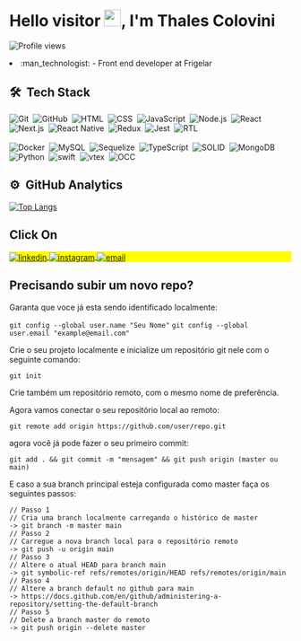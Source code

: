 <h1 align="left">Hello visitor <img src="https://raw.githubusercontent.com/kaueMarques/kaueMarques/master/hi.gif" height="30px">, I'm Thales Colovini</h1>
<p align="left"> <img src="https://komarev.com/ghpvc/?username=ThalesJC&color=yellow" alt="Profile views" /> </p>

<li>:man_technologist: - Front end developer at Frigelar</li>



## 🛠 &nbsp;Tech Stack

![Git](https://img.shields.io/badge/-Git-05122A?style=flat&logo=git)&nbsp;
![GitHub](https://img.shields.io/badge/-GitHub-05122A?style=flat&logo=github)&nbsp;
![HTML](https://img.shields.io/badge/-HTML-05122A?style=flat&logo=HTML5)&nbsp;
![CSS](https://img.shields.io/badge/-CSS-05122A?style=flat&logo=CSS3&logoColor=1572B6)&nbsp;
![JavaScript](https://img.shields.io/badge/-JavaScript-05122A?style=flat&logo=javascript)&nbsp;
![Node.js](https://img.shields.io/badge/-Node.js-05122A?style=flat&logo=node.js)&nbsp;
![React](https://img.shields.io/badge/-React-05122A?style=flat&logo=react)&nbsp;
![Next.js](https://img.shields.io/badge/-Next.js-05122A?style=flat&logo=next.js)&nbsp;
![React Native](https://img.shields.io/badge/-React%20Native-05122A?style=flat&logo=android)&nbsp;
![Redux](https://img.shields.io/badge/-Redux-05122A?style=flat&logo=redux)&nbsp;
![Jest](https://img.shields.io/badge/-jest-05122A?style=flat&logo=jest)&nbsp;
![RTL](https://img.shields.io/badge/-RTL(React%20Testing%20Library)-05122A?style=flat&logo=testing-library)&nbsp; <br><br>
![Docker](https://img.shields.io/badge/-Docker-05122A?style=flat&logo=docker)&nbsp;
![MySQL](https://img.shields.io/badge/-MySQL-05122A?style=flat&logo=mysql)&nbsp;
![Sequelize](https://img.shields.io/badge/-Sequelize-05122A?style=flat&logo=sequelize)&nbsp;
![TypeScript](https://img.shields.io/badge/-TypeScript-05122A?style=flat&logo=typescript)&nbsp;
![SOLID](https://img.shields.io/badge/-S.O.L.I.D-05122A?style=flat&logo=solid)&nbsp;
![MongoDB](https://img.shields.io/badge/-MongoDB-05122A?style=flat&logo=mongodb)&nbsp;
![Python](https://img.shields.io/badge/-Python-05122A?style=flat&logo=python)&nbsp;
![swift](https://img.shields.io/badge/-Swift-05122A?style=flat&logo=swift)&nbsp;
![vtex](https://img.shields.io/badge/-Vtex.io-05122A?style=flat&logo=vtex)&nbsp;
![OCC](https://img.shields.io/badge/-OCC-05122A?style=flat&logo=oracle)&nbsp;



## ⚙️ &nbsp;GitHub Analytics
[![Top Langs](https://github-readme-stats.vercel.app/api/top-langs/?username=ThalesJC)](https://github.com/anuraghazra/github-readme-stats)

## Click On
<p align="left" style="background:yellow">
<a href="https://www.linkedin.com/in/thalesjcolovini/" target="_blank">
  <img align="center" src="https://img.shields.io/badge/-MyLinkedIn-05122A?style=flat&logo=linkedin" alt="linkedin"/>
</a>
<a href="https://www.instagram.com/thales_clvn/" target="_blank">
 <img align="center" src="https://img.shields.io/badge/-MyInstagram-05122A?style=flat&logo=instagram" alt="instagram"/>
</a>
<a href="https://github.com/ThalesJC" target="_blank">
 <img align="center" src="https://img.shields.io/badge/-thales.soul96@gmail.com-05122A?style=flat&logo=gmail" alt="email"/>
</a>
</p>


## Precisando subir um novo repo?
<p>Garanta que voce já esta sendo identificado localmente:</p>

```git config --global user.name "Seu Nome"```
```git config --global user.email "example@email.com"```

<p>Crie o seu projeto localmente e inicialize um repositório git nele com o seguinte comando:</p>

```git init```
<p>Crie também um repositório remoto, com o mesmo nome de preferência.</p>
<p>Agora vamos conectar o seu repositório local ao remoto:</p>

```git remote add origin https://github.com/user/repo.git```
<p>agora você já pode fazer o seu primeiro commit:</p>

```git add . && git commit -m "mensagem" && git push origin (master ou main)```
<p>E caso a sua branch principal esteja configurada como master faça os seguintes passos:</p>

```
// Passo 1
// Cria uma branch localmente carregando o histórico de master
-> git branch -m master main
// Passo 2 
// Carregue a nova branch local para o repositório remoto
-> git push -u origin main
// Passo 3
// Altere o atual HEAD para branch main
-> git symbolic-ref refs/remotes/origin/HEAD refs/remotes/origin/main
// Passo 4
// Altere a branch default no github para main
-> https://docs.github.com/en/github/administering-a-repository/setting-the-default-branch
// Passo 5
// Delete a branch master do remoto
-> git push origin --delete master
```
